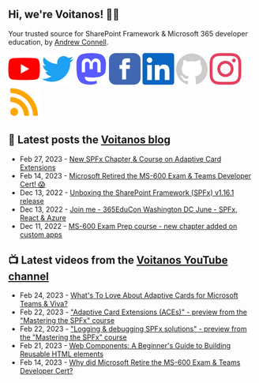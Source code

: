 ## Hi, we're Voitanos! 👋🏼

Your trusted source for SharePoint Framework & Microsoft 365 developer education, by [Andrew Connell](https://www.voitanos.io/pages/about-andrew).

[![](https://raw.githubusercontent.com/Voitanos/.github/main/images/youtube.svg)](https://www.youtube.com/voitanosio) [![](https://raw.githubusercontent.com/Voitanos/.github/main/images/twitter.svg)](https://twitter.com/voitanos) <a rel="me" href="https://mastodon.world/@voitanos"><img src="https://raw.githubusercontent.com/Voitanos/.github/main/images/mastodon.svg" /></a>  [![](https://raw.githubusercontent.com/Voitanos/.github/main/images/facebook.svg)](https://www.facebook.com/voitanos) [![](https://raw.githubusercontent.com/Voitanos/.github/main/images/linkedin.svg)](https://www.linkedin.com/company/voitanos-llc) [![](https://raw.githubusercontent.com/Voitanos/.github/main/images/github.svg)](https://github.com/voitanos) [![](https://raw.githubusercontent.com/Voitanos/.github/main/images/instagram.svg)](https://www.instagram.com/voitanos_llc) [![](https://raw.githubusercontent.com/Voitanos/.github/main/images/rss.svg)](https://www.voitanos.io/blog)

## 📙 Latest posts the [Voitanos blog](https://www.voitanos.io/blog)
<!-- VOITANOSBLOG-POST-LIST:START -->
- Feb 27, 2023 - [New SPFx Chapter &amp; Course on Adaptive Card Extensions](https://www.voitanos.io/blog/mastering-sharepoint-framework-sprint-29-adaptive-card-extensions/)
- Feb 14, 2023 - [Microsoft Retired the MS-600 Exam &amp; Teams Developer Cert! 😱](https://www.voitanos.io/blog/microsoft-retired-ms600-microsoft-teams-developer-certification/)
- Dec 13, 2022 - [Unboxing the SharePoint Framework &lpar;SPFx&rpar; v1.16.1 release](https://www.voitanos.io/blog/sharepoint-framework-v1-16-1-whats-in-latest-update-of-spfx/)
- Dec 13, 2022 - [Join me - 365EduCon Washington DC June - SPFx, React &amp; Azure](https://www.voitanos.io/blog/joinme-365educon-spfest-washingtondc-2023/)
- Dec 11, 2022 - [MS-600 Exam Prep course - new chapter added on custom apps](https://www.voitanos.io/blog/ms600-exam-prep-december-2022-refresh/)<!-- VOITANOSBLOG-POST-LIST:END -->

## 📺 Latest videos from the [Voitanos YouTube channel](https://www.youtube.com/voitanosio)
<!-- VOITANOSYOUTUBE-POST-LIST:START -->
- Feb 24, 2023 - [What&#39;s To Love About Adaptive Cards for Microsoft Teams &amp; Viva?](https://www.youtube.com/watch?v=eGj-NzVihdk)
- Feb 22, 2023 - [&quot;Adaptive Card Extensions &lpar;ACEs&rpar;&quot; - preview from the &quot;Mastering the SPFx&quot; course](https://www.youtube.com/watch?v=7_aX1zGWAc0)
- Feb 22, 2023 - [&quot;Logging &amp; debugging SPFx solutions&quot; - preview from the &quot;Mastering the SPFx&quot; course](https://www.youtube.com/watch?v=rRFO_bsuR34)
- Feb 21, 2023 - [Web Components: A Beginner&#39;s Guide to Building Reusable HTML elements](https://www.youtube.com/watch?v=zmqGV_bQ21Y)
- Feb 14, 2023 - [Why did Microsoft Retire the MS-600 Exam &amp; Teams Developer Cert?](https://www.youtube.com/watch?v=Q2vmwVXpobw)<!-- VOITANOSYOUTUBE-POST-LIST:END -->
